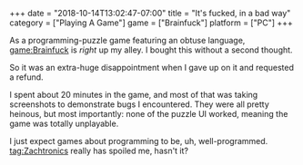 +++
date = "2018-10-14T13:02:47-07:00"
title = "It's fucked, in a bad way"
category = ["Playing A Game"]
game = ["Brainfuck"]
platform = ["PC"]
+++

As a programming-puzzle game featuring an obtuse language, <game:Brainfuck> is <i>right</i> up my alley.  I bought this without a second thought.

So it was an extra-huge disappointment when I gave up on it and requested a refund.

I spent about 20 minutes in the game, and most of that was taking screenshots to demonstrate bugs I encountered.  They were all pretty heinous, but most importantly: none of the puzzle UI worked, meaning the game was totally unplayable.

I just expect games about programming to be, uh, well-programmed.  <tag:Zachtronics> really has spoiled me, hasn't it?
